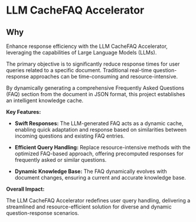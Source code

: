 # LLM CacheFAQ Accelerator

## Why

Enhance response efficiency with the LLM CacheFAQ Accelerator, leveraging the capabilities of Large Language Models (LLMs).

The primary objective is to significantly reduce response times for user queries related to a specific document. Traditional real-time question-response approaches can be time-consuming and resource-intensive.

By dynamically generating a comprehensive Frequently Asked Questions (FAQ) section from the document in JSON format, this project establishes an intelligent knowledge cache.

**Key Features:**

- **Swift Responses:** The LLM-generated FAQ acts as a dynamic cache, enabling quick adaptation and response based on similarities between incoming questions and existing FAQ entries.
  
- **Efficient Query Handling:** Replace resource-intensive methods with the optimized FAQ-based approach, offering precomputed responses for frequently asked or similar questions.

- **Dynamic Knowledge Base:** The FAQ dynamically evolves with document changes, ensuring a current and accurate knowledge base.

**Overall Impact:**

The LLM CacheFAQ Accelerator redefines user query handling, delivering a streamlined and resource-efficient solution for diverse and dynamic question-response scenarios.
